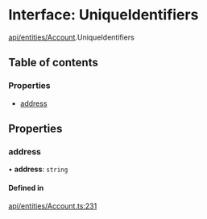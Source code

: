 # Interface: UniqueIdentifiers

[api/entities/Account](../wiki/api.entities.Account).UniqueIdentifiers

## Table of contents

### Properties

- [address](../wiki/api.entities.Account.UniqueIdentifiers#address)

## Properties

### address

• **address**: `string`

#### Defined in

[api/entities/Account.ts:231](https://github.com/PolymathNetwork/polymesh-sdk/blob/c6fe1be3/src/api/entities/Account.ts#L231)
